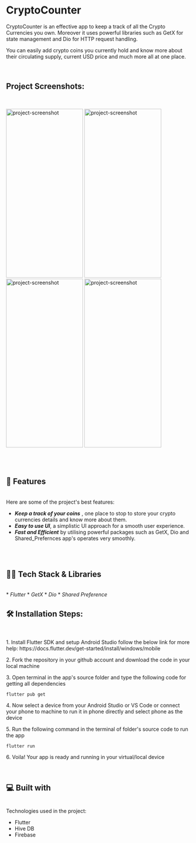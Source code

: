 # CryptoCounter

<p id="description">CryptoCounter is an effective app to keep a track of all the Crypto Currencies you own. Moreover it uses powerful libraries such as GetX for state management and Dio for HTTP request handling.</p>
<p>
You can easily add crypto coins you currently hold and know more about their circulating supply, current USD price and much more all at one place.</p>
</br>
<h2>Project Screenshots:</h2>
</br>
<p>
<img src="https://github.com/shiwangaryan/CryptoCounter/assets/126906676/1fdb35ef-09a6-4c30-b37e-6e9630766c84" alt="project-screenshot" width="210" height="460/">

<img src="https://github.com/shiwangaryan/CryptoCounter/assets/126906676/834cda2c-c2e9-4d1b-9e7b-e0479cc299ad" alt="project-screenshot" width="210" height="460/">

<img src="https://github.com/shiwangaryan/CryptoCounter/assets/126906676/0dd93b8b-7440-4519-bd99-ba3c14f49880" alt="project-screenshot" width="210" height="460/">

<img src="https://github.com/shiwangaryan/CryptoCounter/assets/126906676/b534cb00-0cd9-4c88-9499-4da3d1b03610" alt="project-screenshot" width="210" height="460/">
</p>
  
</br>
</br>
<h2>🧐 Features</h2>
</br>
Here are some of the project's best features:

*   <b><i>Keep a track of your coins</i></b> , one place to stop to store your crypto currencies details and know more about them.
*   <b><i>Easy to use UI</b></i>, a simplistic UI approach for a smooth user experience.
*   <b><i>Fast and Efficient</b></i> by utilising powerful packages such as GetX, Dio and Shared_Prefernces app's operates very smoothly.
</br>
</br>
<h2>🧑‍💻 Tech Stack & Libraries</h2>
</br>
*   <i>Flutter</i>
*   <i>GetX</i>
*   <i>Dio</i>
*   <i>Shared Preference</i>
</br>
<h2>🛠️ Installation Steps:</h2>
</br>
<p>1. Install Flutter SDK and setup Android Studio follow the below link for more help: https://docs.flutter.dev/get-started/install/windows/mobile</p>

<p>2. Fork the repository in your github account and download the code in your local machine</p>

<p>3. Open terminal in the app's source folder and type the following code for getting all dependencies</p>

```
flutter pub get
```

<p>4. Now select a device from your Android Studio or VS Code or connect your phone to machine to run it in phone directly and select phone as the device</p>

<p>5. Run the following command in the terminal of folder's source code to run the app</p>

```
flutter run
```

<p>6. Voila! Your app is ready and running in your virtual/local device</p>

  
 </br>
<h2>💻 Built with</h2>
</br>
Technologies used in the project:

*   Flutter
*   Hive DB
*   Firebase
